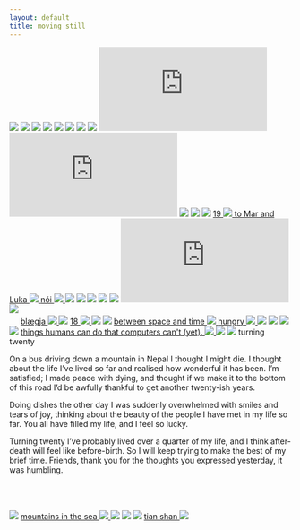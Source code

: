 ```yaml
---
layout: default
title: moving still
---
```

<img src="img/Photo1074.jpg" id = "24.8.23">

<img src="img/Photo0177.jpg" id = "10.9.23">

<img src="img/Photo1107.jpg" id = "10.9.23">

<img src="img/Photo0984.jpg" id = "8.7.23">

<img src="img/Photo0826.jpg" id = "1.6.23">

<img src="img/Photo0201.jpg" id = "25.2.23">

<img src="img/zee.jpg" id = "27.8.19 by a stranger">

<img src="img/light.gif" id = "24.4.22">

<iframe src="https://player.vimeo.com/video/650107355" frameborder="0" allow="accelerometer; autoplay; encrypted-media; gyroscope; picture-in-picture" id = "23.2.18 roti machine" allowfullscreen ></iframe>
			
<iframe src="https://player.vimeo.com/video/515758881" frameborder="0" allow="accelerometer; autoplay; encrypted-media; gyroscope; picture-in-picture" id = "23.6.10 jellyfish" allowfullscreen></iframe>

<img src="img/IMG_1497.jpeg" id = "10.9.21">

<img src="img/stitch3.jpg" style = "padding-bottom: 0px;" id = "26.10.19 vall de núria">
<img src="img/stitch4.jpg">

<a href="/19.html">
19
<img src="img/japan_nineteen/gif.gif" style = "padding-top: 0px;"/>
</a>

<a href="/marandluka.html">
to Mar and Luka 
<img src="img/dolomiti/DSC00263.jpg" style = "padding-top: 0px;">
</a>

<a href="/nói.html">
nói
<img src="img/nói/000216630008-1.jpg" style = "padding-top: 0px;"/>
</a>

<img src="img/biscarrosse_crop.jpg" id = "8.10.20 biscarrosse">

<img src="img/DSC09610.jpg" style = "padding-bottom:0px;" id = "18.6.20 camping in jæren">
<img src="img/DSC09633.jpg">

<img src="img/61410006-3.jpg" style = "padding-bottom:0px;" id = "X.10.16 Yehya climbs EE and Chris looks on">
<img src="img/61410003-3.jpg">

<iframe src="https://player.vimeo.com/video/443349777" frameborder="0" allow="accelerometer; autoplay; encrypted-media; gyroscope; picture-in-picture" allowfullscreen></iframe>			

<img src="img/fish1_lo.jpg" style = "padding-bottom: 20px;">
	
<a href="/blægja.html">
blægja
<img src="img/blægja/61430007.jpg" style = "padding-top: 0px;"/>
</a>

<img src="img/kyotobakery.gif" id = "7.8.19 Kyoto bakery">

<a href="/18.html">
18
<img src="img/camaret/000430590018.jpg" style = "padding-top: 0px;"/>
</a>

<img src="img/nepal/000215400031.jpg" id = "X.10.17">

<img src="img/DSC08951.jpg" id = "27.10.19 Mar in the mountains">

<a href="/betweenspaceandtime.html">
between space and time
<img src="img/nepal/000215400009.jpg" style = "padding-top: 0px;"/>
</a>

<a href="/hungry.html">
hungry
<img src="img/hungry/000216630016.jpg" style = "padding-top: 0px;"/>
</a>

<img src="img/DSC05525.jpg" id = "14.7.19 Katrine">

<img src="img/DSC1367.jpg" id = "29.7.19 by prashant">

<img src="img/DSC05207.jpg" id = "15.6.19 Leif">

<img src="img/DSC02678.jpg" id = "6.5.19 Mai, I am glad you were born.">
		
<a href="/thingshumanscando.html">
things humans can do that computers can't (yet).
<img src="img/hi/DSC04673.jpg" style = "padding-top: 0px;"/>
</a>

<img src="img/DSC03545.jpg" id = "9.11.18 Endlos">

<img src="img/cropped4.jpg">
turning twenty

On a bus driving down a mountain in Nepal I thought I might die. I thought about the life I’ve lived so far and realised how wonderful it has been. I’m satisfied; I made peace with dying, and thought if we make it to the bottom of this road I’d be awfully thankful to get another twenty-ish years.

Doing dishes the other day I was suddenly overwhelmed with smiles and tears of joy, thinking about the beauty of the people I have met in my life so far. You all have filled my life, and I feel so lucky.

<p style = "padding-bottom: 50px;">Turning twenty I’ve probably lived over a quarter of my life, and I think after-death will feel like before-birth. So I will keep trying to make the best of my brief time. Friends, thank you for the thoughts you expressed yesterday, it was humbling.</p>

<img src="img/000465410025.jpg" id = "X.3.18 Last spring in Bir">

<a href="/mountainsinthesea.html">
mountains in the sea
<img src="img/lofoten/DSC02177.jpg" style = "padding-top: 0px;"/>
</a>

<img src="img/DSC02851.jpg" id = "21.9.18">

<img src="img/DSC04092.jpg" id = "26.1.19 Mum and Joey, Saturday morning, car is stuck">

<img src="img/DSC03965.jpg" id = "1.1.19">

<a href="/tianshan.html">
tian shan
<img src="img/kyrgyzstan/IMG_9777.jpg" style = "padding-top: 0px;"/>
</a>